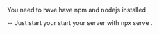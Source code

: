 You need to have have npm and nodejs installed

-- Just start your start your server with npx serve .
